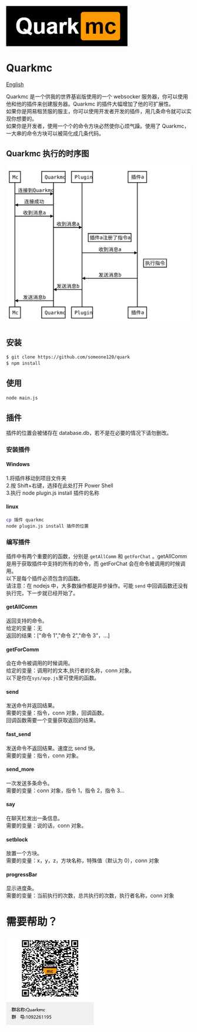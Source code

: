 <img src="img/logo.png" style="text-align:center;">

# Quarkmc

[English](README_en.md)

Quarkmc 是一个供我的世界基岩版使用的一个 websocker 服务器，你可以使用他和他的插件来创建服务器。Quarkmc 的插件大幅增加了他的可扩展性。  
如果你是网易租赁服的服主，你可以使用开发者开发的插件，用几条命令就可以实现你想要的。  
如果你是开发者，使用一个个的命令方块必然使你心烦气躁。使用了 Quarkmc，一大串的命令方块可以被简化成几条代码。

## Quarkmc 执行的时序图

![时序图](img/sequence_diagram.svg)

## 安装

```bash
$ git clone https://github.com/someone120/quark
$ npm install
```

## 使用

```bash
node main.js
```

## 插件

插件的位置会被储存在 database.db，若不是在必要的情况下请勿删改。

### 安装插件

#### Windows

1.将插件移动到项目文件夹  
2.按 Shift+右键，选择在此处打开 Power Shell  
3.执行 node plugin.js install 插件的名称

#### linux

```bash
cp 插件 quarkmc
node plugin.js install 插件的位置
```

### 编写插件

插件中有两个重要的的函数，分别是 `getAllComm` 和 `getForChat` 。getAllComm 是用于获取插件中支持的所有的命令，而 getForChat 会在命令被调用的时候调用。  
以下是每个插件必须包含的函数。  
请注意：在 nodejs 中，大多数操作都是异步操作。可能 `send` 中回调函数还没有执行完，下一步就已经开始了。

#### getAllComm

返回支持的命令。  
给定的变量：无  
返回的结果：["命令 1","命令 2","命令 3"，...]

#### getForComm

会在命令被调用的时候调用。  
给定的变量：调用时的文本,执行者的名称，conn 对象。  
以下是你在`sys/app.js`里可使用的函数。

#### send

发送命令并返回结果。  
需要的变量：指令，conn 对象，回调函数。  
回调函数需要一个变量获取返回的结果。

#### fast_send

发送命令不返回结果。速度比 send 快。  
需要的变量：指令，conn 对象。

#### send_more

一次发送多条命令。  
需要的变量：conn 对象，指令 1，指令 2，指令 3...

#### say

在聊天栏发出一条信息。  
需要的变量：说的话，conn 对象。

#### setblock

放置一个方块。  
需要的变量：x，y，z，方块名称，特殊值（默认为 0），conn 对象

#### progressBar

显示进度条。  
需要的变量：当前执行的次数，总共执行的次数，执行者名称，conn 对象

# 需要帮助？

![qq群：1092261195](img/groupQRcode.png)
